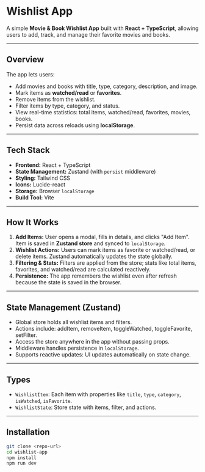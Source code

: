 # Wishlist App

A simple **Movie & Book Wishlist App** built with **React + TypeScript**, allowing users to add, track, and manage their favorite movies and books.

---

## **Overview**

The app lets users:

- Add movies and books with title, type, category, description, and image.
- Mark items as **watched/read** or **favorites**.
- Remove items from the wishlist.
- Filter items by type, category, and status.
- View real-time statistics: total items, watched/read, favorites, movies, books.
- Persist data across reloads using **localStorage**.

---

## **Tech Stack**

- **Frontend:** React + TypeScript
- **State Management:** Zustand (with `persist` middleware)
- **Styling:** Tailwind CSS
- **Icons:** Lucide-react
- **Storage:** Browser `localStorage`
- **Build Tool:** Vite

---

## **How It Works**

1. **Add Items:** User opens a modal, fills in details, and clicks "Add Item". Item is saved in **Zustand store** and synced to `localStorage`.
2. **Wishlist Actions:** Users can mark items as favorite or watched/read, or delete items. Zustand automatically updates the state globally.
3. **Filtering & Stats:** Filters are applied from the store; stats like total items, favorites, and watched/read are calculated reactively.
4. **Persistence:** The app remembers the wishlist even after refresh because the state is saved in the browser.

---

## **State Management (Zustand)**

- Global store holds all wishlist items and filters.
- Actions include: addItem, removeItem, toggleWatched, toggleFavorite, setFilter.
- Access the store anywhere in the app without passing props.
- Middleware handles persistence in `localStorage`.
- Supports reactive updates: UI updates automatically on state change.

---

## **Types**

- `WishlistItem`: Each item with properties like `title`, `type`, `category`, `isWatched`, `isFavorite`.
- `WishlistState`: Store state with items, filter, and actions.

---

## **Installation**

```bash
git clone <repo-url>
cd wishlist-app
npm install
npm run dev
